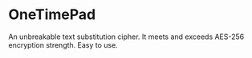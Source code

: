 # OneTimePad
An unbreakable text substitution cipher. It meets and exceeds AES-256 encryption strength. Easy to use.
